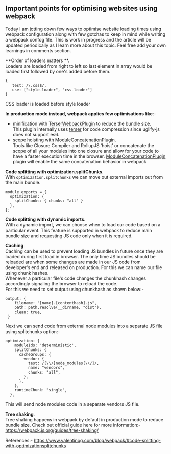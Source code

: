 ## Important points for optimising websites using webpack

Today I am jotting down few ways to optimise website loading times using webpack configuration along with few gotchas to keep in mind while writing a webpack confog file. This is work in progress and the article will be updated periodically as I learn more about this topic. Feel free add your own learnings in comments section.

**Order of loaders matters **.     
Loaders are loaded from right to left so last element in array would be loaded first followed by one's added before them.

```
{
   test: /\.css$/,
   use: ["style-loader", "css-loader"]
}
```
CSS loader is loaded before style loader

**In production mode instead, webpack applies few optimisations like**:- 
   - minification with  [TerserWebpackPlugin](https://webpack.js.org/plugins/terser-webpack-plugin/)  to reduce the bundle size.    
This plugin internally uses  [terser](https://github.com/terser/terser)  for code compression since uglify-js does not support es6.
   - scope hoisting with ModuleConcatenationPlugin.     
Tools like Closure Compiler and RollupJS ‘hoist’ or concatenate the scope of all your modules into one closure and allow for your code to have a faster execution time in the browser.
 [ModuleConcatenationPlugin](https://webpack.js.org/plugins/module-concatenation-plugin/)  plugin will enable the same concatenation behavior in webpack

**Code splitting with optimization.splitChunks**.     
With `optimization.splitChunks` we can move out external imports out from the main bundle.

```
module.exports = {
  optimization: {
    splitChunks: { chunks: "all" }
  },
};
``` 

**Code splitting with dynamic imports**.   
With a dynamic import, we can choose when to load our code based on a particular event. This feature is supported in webpack to reduce main bundle size and requesting JS code only when it is required.

**Caching**  
Caching can be used to prevent loading JS bundles in future once they are loaded during first load in browser. The only time JS bundles should be reloaded are when some changes are made in our JS code from developer's end and released on production. For this we can name our file using chunk hashes.  
Whenever a particular file's code changes the chunkhash changes accordingly signaling the browser to reload the code.  
For this we need to set output using chunkhash as shown below:-   

```
output: {
    filename: "[name].[contenthash].js",
    path: path.resolve(__dirname, "dist"),
    clean: true,
 }
``` 
Next we can send code from external node modules into a separate JS file using splitchunks option:-

```
optimization: {
    moduleIds: 'deterministic',
    splitChunks: {
      cacheGroups: {
        vendor: {
          test: /[\\/]node_modules[\\/]/,
          name: "vendors",
          chunks: "all",
        },
      },
    },
    runtimeChunk: "single",
  },
``` 
This will send node modules code in a separate vendors JS file.

**Tree shaking**.      
Tree shaking happens in webpack by default in production mode to reduce bundle size.
Check out official guide here for more information:-
https://webpack.js.org/guides/tree-shaking/

References:-
https://www.valentinog.com/blog/webpack/#code-splitting-with-optimizationsplitchunks

